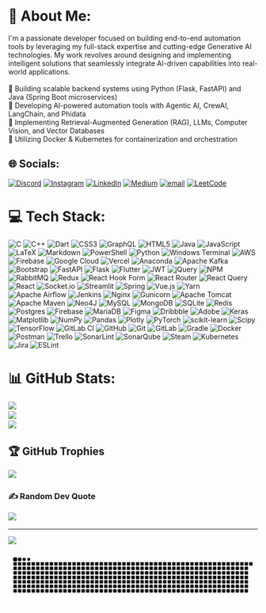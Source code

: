 # 💫 About Me:

I'm a passionate developer focused on building end-to-end automation tools by leveraging my full-stack expertise and cutting-edge Generative AI technologies. My work revolves around designing and implementing intelligent solutions that seamlessly integrate AI-driven capabilities into real-world applications.<br><br>🔹 Building scalable backend systems using Python (Flask, FastAPI) and Java (Spring Boot microservices)<br>🔹 Developing AI-powered automation tools with Agentic AI, CrewAI, LangChain, and Phidata<br>🔹 Implementing Retrieval-Augmented Generation (RAG), LLMs, Computer Vision, and Vector Databases<br>🔹 Utilizing Docker & Kubernetes for containerization and orchestration

## 🌐 Socials:

[![Discord](https://img.shields.io/badge/Discord-%237289DA.svg?logo=discord&logoColor=white)](https://discord.gg/761631394580660255) [![Instagram](https://img.shields.io/badge/Instagram-%23E4405F.svg?logo=Instagram&logoColor=white)](https://instagram.com/iambharatks_) [![LinkedIn](https://img.shields.io/badge/LinkedIn-%230077B5.svg?logo=linkedin&logoColor=white)](https://linkedin.com/in/iambharatks) [![Medium](https://img.shields.io/badge/Medium-12100E?logo=medium&logoColor=white)](https://medium.com/@iambharatks) [![email](https://img.shields.io/badge/Email-D14836?logo=gmail&logoColor=white)](mailto:iambharatks@gmail.com)
[![LeetCode](https://img.shields.io/badge/LeetCode-000000?style=for-the-badge&logo=LeetCode&logoColor=)](https://leetcode.com/u/iambharatks/)

# 💻 Tech Stack:

![C](https://img.shields.io/badge/c-%2300599C.svg?style=flat&logo=c&logoColor=white) ![C++](https://img.shields.io/badge/c++-%2300599C.svg?style=flat&logo=c%2B%2B&logoColor=white) ![Dart](https://img.shields.io/badge/dart-%230175C2.svg?style=flat&logo=dart&logoColor=white) ![CSS3](https://img.shields.io/badge/css3-%231572B6.svg?style=flat&logo=css3&logoColor=white) ![GraphQL](https://img.shields.io/badge/-GraphQL-E10098?style=flat&logo=graphql&logoColor=white) ![HTML5](https://img.shields.io/badge/html5-%23E34F26.svg?style=flat&logo=html5&logoColor=white) ![Java](https://img.shields.io/badge/java-%23ED8B00.svg?style=flat&logo=openjdk&logoColor=white) ![JavaScript](https://img.shields.io/badge/javascript-%23323330.svg?style=flat&logo=javascript&logoColor=%23F7DF1E) ![LaTeX](https://img.shields.io/badge/latex-%23008080.svg?style=flat&logo=latex&logoColor=white) ![Markdown](https://img.shields.io/badge/markdown-%23000000.svg?style=flat&logo=markdown&logoColor=white) ![PowerShell](https://img.shields.io/badge/PowerShell-%235391FE.svg?style=flat&logo=powershell&logoColor=white) ![Python](https://img.shields.io/badge/python-3670A0?style=flat&logo=python&logoColor=ffdd54) ![Windows Terminal](https://img.shields.io/badge/Windows%20Terminal-%234D4D4D.svg?style=flat&logo=windows-terminal&logoColor=white) ![AWS](https://img.shields.io/badge/AWS-%23FF9900.svg?style=flat&logo=amazon-aws&logoColor=white) ![Firebase](https://img.shields.io/badge/firebase-%23039BE5.svg?style=flat&logo=firebase) ![Google Cloud](https://img.shields.io/badge/GoogleCloud-%234285F4.svg?style=flat&logo=google-cloud&logoColor=white) ![Vercel](https://img.shields.io/badge/vercel-%23000000.svg?style=flat&logo=vercel&logoColor=white) ![Anaconda](https://img.shields.io/badge/Anaconda-%2344A833.svg?style=flat&logo=anaconda&logoColor=white) ![Apache Kafka](https://img.shields.io/badge/Apache%20Kafka-000?style=flat&logo=apachekafka) ![Bootstrap](https://img.shields.io/badge/bootstrap-%238511FA.svg?style=flat&logo=bootstrap&logoColor=white) ![FastAPI](https://img.shields.io/badge/FastAPI-005571?style=flat&logo=fastapi) ![Flask](https://img.shields.io/badge/flask-%23000.svg?style=flat&logo=flask&logoColor=white) ![Flutter](https://img.shields.io/badge/Flutter-%2302569B.svg?style=flat&logo=Flutter&logoColor=white) ![JWT](https://img.shields.io/badge/JWT-black?style=flat&logo=JSON%20web%20tokens) ![jQuery](https://img.shields.io/badge/jquery-%230769AD.svg?style=flat&logo=jquery&logoColor=white) ![NPM](https://img.shields.io/badge/NPM-%23CB3837.svg?style=flat&logo=npm&logoColor=white) ![RabbitMQ](https://img.shields.io/badge/rabbitmq-FF6600?style=flat&logo=rabbitmq&logoColor=white) ![Redux](https://img.shields.io/badge/redux-%23593d88.svg?style=flat&logo=redux&logoColor=white) ![React Hook Form](https://img.shields.io/badge/React%20Hook%20Form-%23EC5990.svg?style=flat&logo=reacthookform&logoColor=white) ![React Router](https://img.shields.io/badge/React_Router-CA4245?style=flat&logo=react-router&logoColor=white) ![React Query](https://img.shields.io/badge/-React%20Query-FF4154?style=flat&logo=react%20query&logoColor=white) ![React](https://img.shields.io/badge/react-%2320232a.svg?style=flat&logo=react&logoColor=%2361DAFB) ![Socket.io](https://img.shields.io/badge/Socket.io-black?style=flat&logo=socket.io&badgeColor=010101) ![Streamlit](https://img.shields.io/badge/Streamlit-%23FE4B4B.svg?style=flat&logo=streamlit&logoColor=white) ![Spring](https://img.shields.io/badge/spring-%236DB33F.svg?style=flat&logo=spring&logoColor=white) ![Vue.js](https://img.shields.io/badge/vue.js-%2335495e.svg?style=flat&logo=vuedotjs&logoColor=%234FC08D) ![Yarn](https://img.shields.io/badge/yarn-%232C8EBB.svg?style=flat&logo=yarn&logoColor=white) ![Apache Airflow](https://img.shields.io/badge/Apache%20Airflow-017CEE?style=flat&logo=Apache%20Airflow&logoColor=white) ![Jenkins](https://img.shields.io/badge/jenkins-%232C5263.svg?style=flat&logo=jenkins&logoColor=white) ![Nginx](https://img.shields.io/badge/nginx-%23009639.svg?style=flat&logo=nginx&logoColor=white) ![Gunicorn](https://img.shields.io/badge/gunicorn-%298729.svg?style=flat&logo=gunicorn&logoColor=white) ![Apache Tomcat](https://img.shields.io/badge/apache%20tomcat-%23F8DC75.svg?style=flat&logo=apache-tomcat&logoColor=black) ![Apache Maven](https://img.shields.io/badge/Apache%20Maven-C71A36?style=flat&logo=Apache%20Maven&logoColor=white) ![Neo4J](https://img.shields.io/badge/Neo4j-008CC1?style=flat&logo=neo4j&logoColor=white) ![MySQL](https://img.shields.io/badge/mysql-4479A1.svg?style=flat&logo=mysql&logoColor=white) ![MongoDB](https://img.shields.io/badge/MongoDB-%234ea94b.svg?style=flat&logo=mongodb&logoColor=white) ![SQLite](https://img.shields.io/badge/sqlite-%2307405e.svg?style=flat&logo=sqlite&logoColor=white) ![Redis](https://img.shields.io/badge/redis-%23DD0031.svg?style=flat&logo=redis&logoColor=white) ![Postgres](https://img.shields.io/badge/postgres-%23316192.svg?style=flat&logo=postgresql&logoColor=white) ![Firebase](https://img.shields.io/badge/firebase-a08021?style=flat&logo=firebase&logoColor=ffcd34) ![MariaDB](https://img.shields.io/badge/MariaDB-003545?style=flat&logo=mariadb&logoColor=white) ![Figma](https://img.shields.io/badge/figma-%23F24E1E.svg?style=flat&logo=figma&logoColor=white) ![Dribbble](https://img.shields.io/badge/Dribbble-EA4C89?style=flat&logo=dribbble&logoColor=white) ![Adobe](https://img.shields.io/badge/adobe-%23FF0000.svg?style=flat&logo=adobe&logoColor=white) ![Keras](https://img.shields.io/badge/Keras-%23D00000.svg?style=flat&logo=Keras&logoColor=white) ![Matplotlib](https://img.shields.io/badge/Matplotlib-%23ffffff.svg?style=flat&logo=Matplotlib&logoColor=black) ![NumPy](https://img.shields.io/badge/numpy-%23013243.svg?style=flat&logo=numpy&logoColor=white) ![Pandas](https://img.shields.io/badge/pandas-%23150458.svg?style=flat&logo=pandas&logoColor=white) ![Plotly](https://img.shields.io/badge/Plotly-%233F4F75.svg?style=flat&logo=plotly&logoColor=white) ![PyTorch](https://img.shields.io/badge/PyTorch-%23EE4C2C.svg?style=flat&logo=PyTorch&logoColor=white) ![scikit-learn](https://img.shields.io/badge/scikit--learn-%23F7931E.svg?style=flat&logo=scikit-learn&logoColor=white) ![Scipy](https://img.shields.io/badge/SciPy-%230C55A5.svg?style=flat&logo=scipy&logoColor=%white) ![TensorFlow](https://img.shields.io/badge/TensorFlow-%23FF6F00.svg?style=flat&logo=TensorFlow&logoColor=white) ![GitLab CI](https://img.shields.io/badge/gitlab%20CI-%23181717.svg?style=flat&logo=gitlab&logoColor=white) ![GitHub](https://img.shields.io/badge/github-%23121011.svg?style=flat&logo=github&logoColor=white) ![Git](https://img.shields.io/badge/git-%23F05033.svg?style=flat&logo=git&logoColor=white) ![GitLab](https://img.shields.io/badge/gitlab-%23181717.svg?style=flat&logo=gitlab&logoColor=white) ![Gradle](https://img.shields.io/badge/Gradle-02303A.svg?style=flat&logo=Gradle&logoColor=white) ![Docker](https://img.shields.io/badge/docker-%230db7ed.svg?style=flat&logo=docker&logoColor=white) ![Postman](https://img.shields.io/badge/Postman-FF6C37?style=flat&logo=postman&logoColor=white) ![Trello](https://img.shields.io/badge/Trello-%23026AA7.svg?style=flat&logo=Trello&logoColor=white) ![SonarLint](https://img.shields.io/badge/SonarLint-CB2029?style=flat&logo=SONARLINT&logoColor=white) ![SonarQube](https://img.shields.io/badge/SonarQube-black?style=flat&logo=sonarqube&logoColor=4E9BCD) ![Steam](https://img.shields.io/badge/steam-%23000000.svg?style=flat&logo=steam&logoColor=white) ![Kubernetes](https://img.shields.io/badge/kubernetes-%23326ce5.svg?style=flat&logo=kubernetes&logoColor=white) ![Jira](https://img.shields.io/badge/jira-%230A0FFF.svg?style=flat&logo=jira&logoColor=white) ![ESLint](https://img.shields.io/badge/ESLint-4B3263?style=flat&logo=eslint&logoColor=white)

# 📊 GitHub Stats:

![](https://github-readme-stats.vercel.app/api?username=iambharatks&theme=dark&hide_border=false&include_all_commits=true&count_private=false)<br/>
![](https://github-readme-streak-stats.herokuapp.com/?user=iambharatks&theme=dark&hide_border=false)<br/>
![](https://github-readme-stats.vercel.app/api/top-langs/?username=iambharatks&theme=dark&hide_border=false&include_all_commits=true&count_private=false&layout=compact)

## 🏆 GitHub Trophies

![](https://github-profile-trophy.vercel.app/?username=iambharatks&theme=radical&no-frame=false&no-bg=true&margin-w=4)

### ✍️ Random Dev Quote

![](https://quotes-github-readme.vercel.app/api?type=horizontal&theme=merko)

---

[![](https://visitcount.itsvg.in/api?id=iambharatks&icon=5&color=0)](https://visitcount.itsvg.in)

<picture>
  <source media="(prefers-color-scheme: dark)" srcset="https://raw.githubusercontent.com/iambharatks/iambharatks/output/github-snake-dark.svg" />
  <source media="(prefers-color-scheme: light)" srcset="https://raw.githubusercontent.com/iambharatks/iambharatks/output/github-snake.svg" />
  <img alt="github-snake" src="https://raw.githubusercontent.com/iambharatks/iambharatks/output/github-snake.svg" />
</picture>
<!-- Proudly created with GPRM ( https://gprm.itsvg.in ) -->
